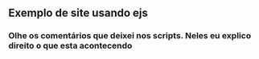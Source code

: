 ## Exemplo de site usando ejs

### Olhe os comentários que deixei nos scripts. Neles eu explico direito o que esta acontecendo
